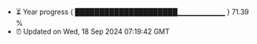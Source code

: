 - ⏳ Year progress { █████████████████████▁▁▁▁▁▁▁▁▁ } 71.39 %
- ⏰ Updated on Wed, 18 Sep 2024 07:19:42 GMT

